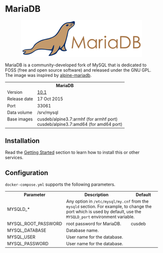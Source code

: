 # MariaDB

<p align="center">
    <img src="logo.png" width="400">
</p>

MariaDB is a community-developed fork of MySQL that is dedicated to FOSS (free and open source software) and released under the GNU GPL. The image was inspired by [alpine-mariadb](https://bitbucket.org/yobasystems/alpine-mariadb).

<table>
  <tr>
    <td align="center" colspan="2"><b>MariaDB</b></td>
  </tr>
  <tr>
    <td>Version</td>
    <td><a href="https://mariadb.org/mariadb-10-1-is-stable-ga/">10.1</a></td>
  </tr>
  <tr>
    <td>Release date</td>
    <td>17 Oct 2015</td>
  </tr>
  <tr>
    <td>Port</td>
    <td>33061</td>
  </tr> 
  <tr>
    <td>Data volume</td>
    <td>/srv/mysql</td>
  </tr> 
  <tr>
    <td valign="top">Base images</td>
    <td>
        cusdeb/alpine3.7:armhf (for armhf port)<br>
        cusdeb/alpine3.7:amd64 (for amd64 port)
    </td>
  </tr>
</table>

## Installation

Read the [Getting Started](https://github.com/tolstoyevsky/mmb#getting-started) section to learn how to install this or other services.

## Configuration

`docker-compose.yml` supports the following parameters.

<table>
  <tr>
    <td align="center"><b>Parameter</b></td>
    <td align="center"><b>Description</b></td>
    <td align="center"><b>Default</b></td>
  </tr>
  <tr>
    <td>MYSQLD_*</td>
    <td colspan="2">Any option in <code>/etc/mysql/my.cnf</code> from the <code>mysqld</code> section. For example, to change the port which is used by default, use the <code>MYSQLD_port</code> environment variable.</td>
  </tr>
  <tr>
    <td>MYSQL_ROOT_PASSWORD</td>
    <td>root password for MariaDB.</td>
    <td>cusdeb</td>
  </tr>
  <tr>
    <td>MYSQL_DATABASE</td>
    <td>Database name.</td>
    <td></td>
  </tr>
  <tr>
    <td>MYSQL_USER</td>
    <td>User name for the database.</td>
    <td></td>
  </tr>
  <tr>
    <td>MYSQL_PASSWORD</td>
    <td>User name for the database.</td>
    <td></td>
  </tr>
</table>

